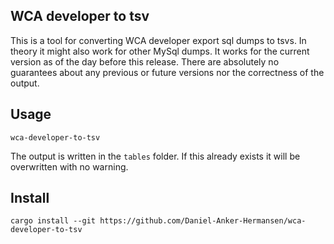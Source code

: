 ## WCA developer to tsv
This is a tool for converting WCA developer export sql dumps to tsvs. In theory it might also work for other MySql dumps. It works for the current version as of the day before this release. There are absolutely no guarantees about any previous or future versions nor the correctness of the output.

## Usage
`wca-developer-to-tsv` 

The output is written in the `tables` folder. If this already exists it will be overwritten with no warning.

## Install
`cargo install --git https://github.com/Daniel-Anker-Hermansen/wca-developer-to-tsv`
